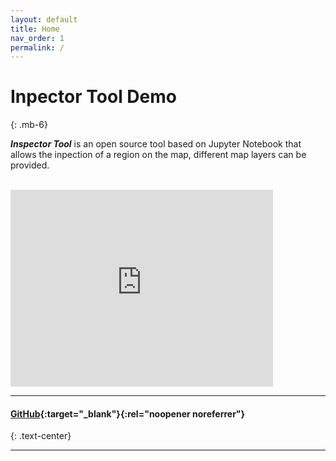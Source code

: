 ```yaml
---
layout: default
title: Home
nav_order: 1
permalink: /
---
```


# Inpector Tool Demo
{: .mb-6}

**_Inspector Tool_**  is an open source tool based on Jupyter Notebook that allows the inpection of a region on the map, different map layers can be provided.

<br>
<iframe width="420" height="315" src="https://www.youtube.com/embed/IQ9-JtKS8aQ" frameborder="0" allowfullscreen></iframe>

<hr>

#### [GitHub](//github.com/rnt-pmi/demo-inspection-tool){:target="_blank"}{:rel="noopener noreferrer"}
{: .text-center}

<hr>
